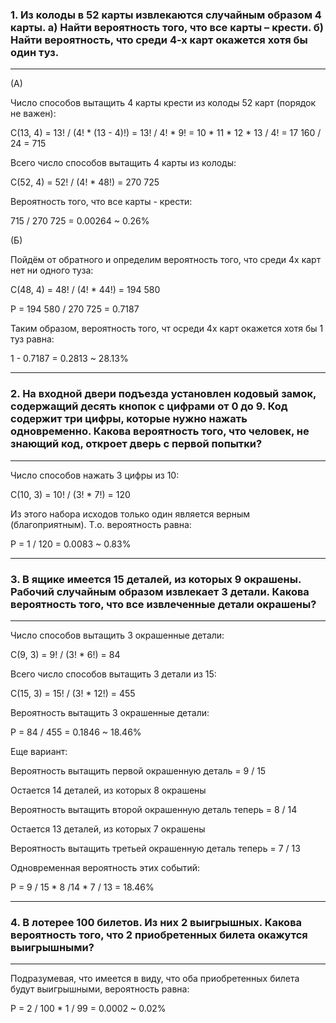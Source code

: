 ### 1. Из колоды в 52 карты извлекаются случайным образом 4 карты. a) Найти вероятность того, что все карты – крести. б) Найти вероятность, что среди 4-х карт окажется хотя бы один туз.
---

(А)

Число способов вытащить 4 карты крести из колоды 52 карт (порядок не важен):

C(13, 4) = 13! / (4! * (13 - 4)!) = 13! / 4! * 9! = 10 * 11 * 12 * 13 / 4! = 17 160 / 24 = 715

Всего число способов вытащить 4 карты из колоды:

C(52, 4) = 52! / (4! * 48!) = 270 725

Вероятность того, что все карты - крести:

715 / 270 725 = 0.00264 ~ 0.26%


(Б)

Пойдём от обратного и определим вероятность того, что среди 4х карт нет ни одного туза:

C(48, 4) = 48! / (4! * 44!) = 194 580

P = 194 580 / 270 725 = 0.7187

Таким образом, вероятность того, чт осреди 4х карт окажется хотя бы 1 туз равна:

1 - 0.7187 = 0.2813 ~ 28.13%


---
### 2. На входной двери подъезда установлен кодовый замок, содержащий десять кнопок с цифрами от 0 до 9. Код содержит три цифры, которые нужно нажать одновременно. Какова вероятность того, что человек, не знающий код, откроет дверь с первой попытки?
---

Число способов нажать 3 цифры из 10:

C(10, 3) = 10! / (3! * 7!) = 120

Из этого набора исходов только один является верным (благоприятным). Т.о. вероятность равна:

P = 1 / 120 = 0.0083 ~ 0.83%

---
### 3. В ящике имеется 15 деталей, из которых 9 окрашены. Рабочий случайным образом извлекает 3 детали. Какова вероятность того, что все извлеченные детали окрашены?
---

Число способов вытащить 3 окрашенные детали:

C(9, 3) = 9! / (3! * 6!) = 84

Всего число способов вытащить 3 детали из 15:

C(15, 3) = 15! / (3! * 12!) = 455

Вероятность вытащить 3 окрашенные детали:

P = 84 / 455 = 0.1846 ~ 18.46%

Еще вариант: 

Вероятность вытащить первой окрашенную деталь = 9 / 15

Остается 14 деталей, из которых 8 окрашены

Вероятность вытащить второй окрашенную деталь теперь = 8 / 14

Остается 13 деталей, из которых 7 окрашены

Вероятность вытащить третьей окрашенную деталь теперь = 7 / 13

Одновременная вероятность этих событий:

P = 9 / 15 * 8 /14 * 7 / 13 = 18.46%

---

### 4. В лотерее 100 билетов. Из них 2 выигрышных. Какова вероятность того, что 2 приобретенных билета окажутся выигрышными?
---

Подразумевая, что имеется в виду, что оба приобретенных билета будут выигрышными, вероятность равна:

P = 2 / 100 * 1 / 99 = 0.0002 ~ 0.02%



